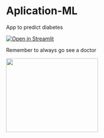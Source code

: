 # Aplication-ML
 App to predict diabetes


[![Open in Streamlit](https://static.streamlit.io/badges/streamlit_badge_black_white.svg)](https://share.streamlit.io/mfdanieli/aplication-ml/main/KNN-diabetes-APP.py)


Remember to always go see a doctor 

<img src="https://media.giphy.com/media/Sg5y7oNvwYKEo/giphy.gif" width="250" height="200" />
